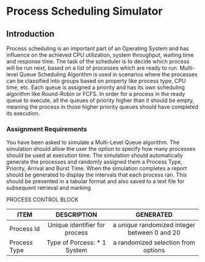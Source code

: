 # Process Scheduling Simulator

## Introduction

Process scheduling is an important part of an Operating System and has influence on the achieved CPU utilization, system throughput, waiting time and response time. The task of the scheduler is to decide which process will be run next, based on a list of processes which are ready to run. Multi-level Queue Scheduling Algorithm is used in scenarios where the processes can be classified into groups based on property like process type, CPU time, etc. Each queue is assigned a priority and has its own scheduling algorithm like Round-Robin or FCFS. In order for a process in the ready queue to execute, all the queues of priority higher than it should be empty, meaning
the process in those higher priority queues should have completed its execution.

### Assignment Requirements

You have been asked to simulate a Multi-Level Queue algorithm. The simulation should allow the user the option to specify how many processes should be used at execution time. The simulation should automatically generate the processes and randomly assigned them a Process Type, Priority, Arrival and Burst Time. When the simulation completes a report should be generated to display the intervals that each process ran. This should be presented in a tabular format and also saved to a text file for subsequent retrieval and marking

PROCESS CONTROL BLOCK

| ITEM     | DESCRIPTION                      | GENERATED                                          |
|----------|:--------------------------------:|:--------------------------------------------------:|
|Process Id| Unique identifier for process    | a <i>unique</i> randomized integer between 0 and 20|
|Process Type| Type of Porcess: * 1 System | a randomized selection from options|
